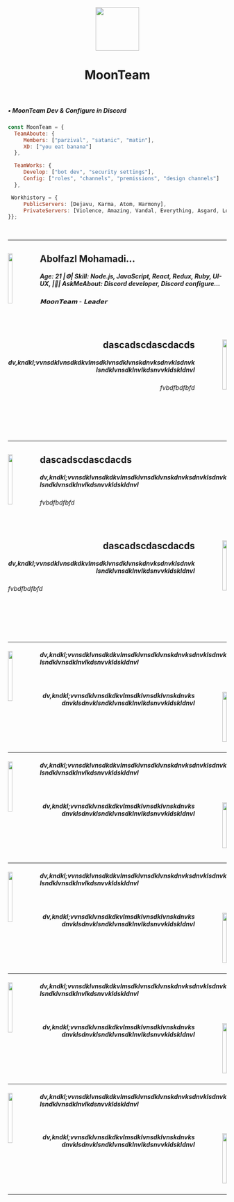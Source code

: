 
<div align="center">
<img src="https://cdn.discordapp.com/attachments/862717041152229426/982772600109420554/moon.png" align="center" height="100" width="100" /></br>
<h1>MoonTeam</h1>
</div></br>


<div align="left">
  <h5>• MoonTeam Dev & Configure in Discord</h5>
  
  ```js
  const MoonTeam = {
    TeamAboute: {
       Members: ["parzival", "satanic", "matin"],
       XD: ["you eat banana"]
    },
  
    TeamWorks: {
       Develop: ["bot dev", "security settings"],
       Config: ["roles", "channels", "premissions", "design channels"]
    },
  
   Workhistory = {
       PublicServers: [Dejavu, Karma, Atom, Harmony],
       PrivateServers: [Violence, Amazing, Vandal, Everything, Asgard, Lollipop]
  }};
  
  ```
</div></br>


----

<div align="left">
<a href="https://discord.gg/kEKgyTjHvN"><img src="https://user-images.githubusercontent.com/106273190/206874721-44867a9e-15fd-4988-b44c-ea16f2583234.png" align="left" height="115" style="width: 14%" ><a/>
  <h2>Abolfazl Mohamadi...</h2>
  <h5>Age: 21 |⚙| Skill: Node.js, JavaScript, React, Redux, Ruby, UI-UX, |💖| AskMeAbout: Discord developer, Discord configure... </h5>
  <h6>𝗠𝗼𝗼𝗻𝗧𝗲𝗮𝗺 - 𝗟𝗲𝗮𝗱𝗲𝗿</h6></div>
<br/>

<div align="right">
<a href="mailto:abolparzival@gmail.com"><img src="https://user-images.githubusercontent.com/106273190/206874991-1ac849d0-178d-4e89-9b16-5339715159f3.png" align="right" height="115" style="width: 14%" ></a>
  <h2>dascadscdascdacds</h2>
      <h5>dv,kndkl;vvnsdklvnsdkdkvlmsdklvnsdklvnskdnvksdnvklsdnvklsndklvnsdklnvlkdsnvvkldskldnvl</h5>
  <h6>fvbdfbdfbfd</h6></div>
<br/><br/><br/><br/>

----
  
<div align="left">
<a href="https://discord.gg/kEKgyTjHvN"><img src="https://user-images.githubusercontent.com/106273190/206874742-b4fe05be-dffc-482d-a6ae-3b2f6af6c0ae.png" align="left" height="115" style="width: 14%" ><a/>
  <h2>dascadscdascdacds</h2>
    <h5>dv,kndkl;vvnsdklvnsdkdkvlmsdklvnsdklvnskdnvksdnvklsdnvklsndklvnsdklnvlkdsnvvkldskldnvl</h5></div>
  <h6>fvbdfbdfbfd</h6></div>
<br/>

<div align="right">
<a href="mailto:abolparzival@gmail.com"><img src="https://user-images.githubusercontent.com/106273190/206874746-277a0f88-ca19-4b16-ab58-21b590e813f2.png" align="right" height="115" style="width: 14%" ></a>
  <h2>dascadscdascdacds</h2>
    <h5>dv,kndkl;vvnsdklvnsdkdkvlmsdklvnsdklvnskdnvksdnvklsdnvklsndklvnsdklnvlkdsnvvkldskldnvl</h5></div>
  <h6>fvbdfbdfbfd</h6></div>
<br/><br/><br/><br/>

----

<div align="left">
<a href="https://discord.gg/kEKgyTjHvN"><img src="https://user-images.githubusercontent.com/106273190/206875316-947481f2-3388-46a8-957d-d3ac66051a3b.png" align="left" height="115" style="width: 14%" ><a/>
    <h5>dv,kndkl;vvnsdklvnsdkdkvlmsdklvnsdklvnskdnvksdnvklsdnvklsndklvnsdklnvlkdsnvvkldskldnvl</h5></div>
<br/>


<div align="right">
<a href="mailto:abolparzival@gmail.com"><img src="https://user-images.githubusercontent.com/106273190/206877235-ac60bd38-2a8d-4480-b061-c25528c7d60a.png" align="right" height="115" style="width: 14%" ></a>
    <h5>dv,kndkl;vvnsdklvnsdkdkvlmsdklvnsdklvnskdnvksdnvklsdnvklsndklvnsdklnvlkdsnvvkldskldnvl</h5></div>
<br/><br/><br/><br/>

----
  
<div align="left">
<a href="https://discord.gg/kEKgyTjHvN"><img src="https://user-images.githubusercontent.com/106273190/206875385-36bf7c0a-76b1-46dc-af75-a1813993d012.png" align="left" height="115" style="width: 14%" ><a/>
    <h5>dv,kndkl;vvnsdklvnsdkdkvlmsdklvnsdklvnskdnvksdnvklsdnvklsndklvnsdklnvlkdsnvvkldskldnvl</h5></div>
<br/>

<div align="right">
<a href="mailto:abolparzival@gmail.com"><img src="https://user-images.githubusercontent.com/106273190/206877212-8ff00733-95b7-4cb3-bf3c-4a3d93fd5350.png" align="right" height="105" style="width: 14%" ></a>
    <h5>dv,kndkl;vvnsdklvnsdkdkvlmsdklvnsdklvnskdnvksdnvklsdnvklsndklvnsdklnvlkdsnvvkldskldnvl</h5></div>
<br/><br/><br/><br/>

----

<div align="left">
<a href="https://discord.gg/kEKgyTjHvN"><img src="https://user-images.githubusercontent.com/106273190/206875346-8e0ddf26-00a9-4bdf-8e2a-f3c5891c290a.png" align="left" height="115" style="width: 14%" ><a/>
    <h5>dv,kndkl;vvnsdklvnsdkdkvlmsdklvnsdklvnskdnvksdnvklsdnvklsndklvnsdklnvlkdsnvvkldskldnvl</h5></div>
<br/>


<div align="right">
<a href="mailto:abolparzival@gmail.com"><img src="https://user-images.githubusercontent.com/106273190/206875216-2c60955d-da5b-4cb9-8ddf-499940297106.png" align="right" height="115" style="width: 14%" ></a>
    <h5>dv,kndkl;vvnsdklvnsdkdkvlmsdklvnsdklvnskdnvksdnvklsdnvklsndklvnsdklnvlkdsnvvkldskldnvl</h5></div>
<br/><br/><br/><br/>

  ----

<div align="left">
<a href="https://discord.gg/kEKgyTjHvN"><img src="https://user-images.githubusercontent.com/106273190/206875360-09c882c2-48a0-4f86-901a-e6beff851c55.png" align="left" height="115" style="width: 14%" ><a/>
    <h5>dv,kndkl;vvnsdklvnsdkdkvlmsdklvnsdklvnskdnvksdnvklsdnvklsndklvnsdklnvlkdsnvvkldskldnvl</h5></div>
<br/>


<div align="right">
<a href="mailto:abolparzival@gmail.com"><img src="https://user-images.githubusercontent.com/106273190/206876792-f0187c31-b452-4c14-9080-e09e70afb370.png" align="right" height="115" style="width: 14%" ></a>
    <h5>dv,kndkl;vvnsdklvnsdkdkvlmsdklvnsdklvnskdnvksdnvklsdnvklsndklvnsdklnvlkdsnvvkldskldnvl</h5></div>
<br/><br/><br/><br/>
  
  ----

<div align="left">
<a href="https://discord.gg/kEKgyTjHvN"><img src="https://user-images.githubusercontent.com/106273190/206874827-83ca5951-3c3c-43bd-aaa0-b6576dc39eb0.png" align="left" height="115" style="width: 14%" ><a/>
    <h5>dv,kndkl;vvnsdklvnsdkdkvlmsdklvnsdklvnskdnvksdnvklsdnvklsndklvnsdklnvlkdsnvvkldskldnvl</h5></div>
 <br/>
  

<div align="right">
<a href="mailto:abolparzival@gmail.com"><img src="https://user-images.githubusercontent.com/106273190/206875370-390b8826-4eda-4df6-85cf-078e8d445ed9.png" align="right" height="115" style="width: 14%" ></a>
    <h5>dv,kndkl;vvnsdklvnsdkdkvlmsdklvnsdklvnskdnvksdnvklsdnvklsndklvnsdklnvlkdsnvvkldskldnvl</h5></div>
<br/><br/><br/><br/>

  ----
